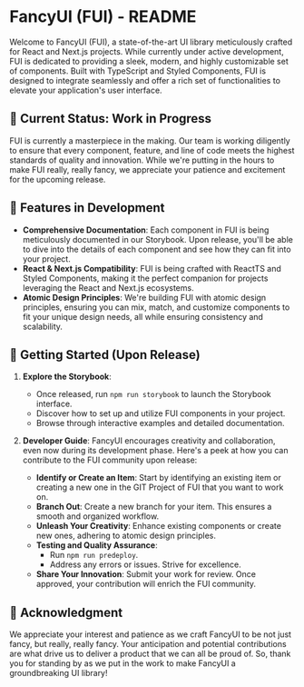 # FancyUI (FUI) - README

Welcome to FancyUI (FUI), a state-of-the-art UI library meticulously crafted for React and Next.js projects. While currently under active development, FUI is dedicated to providing a sleek, modern, and highly customizable set of components. Built with TypeScript and Styled Components, FUI is designed to integrate seamlessly and offer a rich set of functionalities to elevate your application's user interface.

## 🚧 Current Status: Work in Progress

FUI is currently a masterpiece in the making. Our team is working diligently to ensure that every component, feature, and line of code meets the highest standards of quality and innovation. While we're putting in the hours to make FUI really, really fancy, we appreciate your patience and excitement for the upcoming release.

## 🎨 Features in Development

- **Comprehensive Documentation**: Each component in FUI is being meticulously documented in our Storybook. Upon release, you'll be able to dive into the details of each component and see how they can fit into your project.
- **React & Next.js Compatibility**: FUI is being crafted with ReactTS and Styled Components, making it the perfect companion for projects leveraging the React and Next.js ecosystems.
- **Atomic Design Principles**: We're building FUI with atomic design principles, ensuring you can mix, match, and customize components to fit your unique design needs, all while ensuring consistency and scalability.

## 🚀 Getting Started (Upon Release)

1. **Explore the Storybook**:
   - Once released, run `npm run storybook` to launch the Storybook interface.
   - Discover how to set up and utilize FUI components in your project.
   - Browse through interactive examples and detailed documentation.

2. **Developer Guide**:
   FancyUI encourages creativity and collaboration, even now during its development phase. Here's a peek at how you can contribute to the FUI community upon release:

   - **Identify or Create an Item**: Start by identifying an existing item or creating a new one in the GIT Project of FUI that you want to work on.
   - **Branch Out**: Create a new branch for your item. This ensures a smooth and organized workflow.
   - **Unleash Your Creativity**: Enhance existing components or create new ones, adhering to atomic design principles.
   - **Testing and Quality Assurance**:
     - Run `npm run predeploy`.
     - Address any errors or issues. Strive for excellence.
   - **Share Your Innovation**: Submit your work for review. Once approved, your contribution will enrich the FUI community.

## 🙏 Acknowledgment

We appreciate your interest and patience as we craft FancyUI to be not just fancy, but really, really fancy. Your anticipation and potential contributions are what drive us to deliver a product that we can all be proud of. So, thank you for standing by as we put in the work to make FancyUI a groundbreaking UI library!

